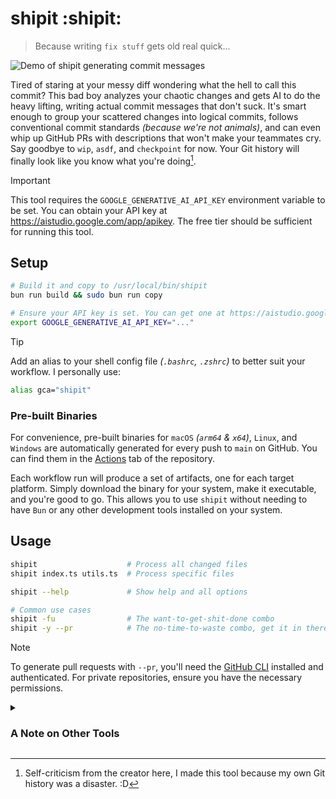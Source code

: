 # shipit :shipit:

> Because writing `fix stuff` gets old real quick...

![Demo of shipit generating commit messages](shipit.gif)

Tired of staring at your messy diff wondering what the hell to call this commit? This bad boy analyzes your chaotic changes and gets AI to do the heavy lifting, writing actual commit messages that don't suck. It's smart enough to group your scattered changes into logical commits, follows conventional commit standards _(because we're not animals)_, and can even whip up GitHub PRs with descriptions that won't make your teammates cry. Say goodbye to `wip`, `asdf`, and `checkpoint` for now. Your Git history will finally look like you know what you're doing[^1].

[^1]: Self-criticism from the creator here, I made this tool because my own Git history was a disaster. :D

> [!IMPORTANT]
> This tool requires the `GOOGLE_GENERATIVE_AI_API_KEY` environment variable to be set. You can obtain your API key at <https://aistudio.google.com/app/apikey>. The free tier should be sufficient for running this tool.

## Setup

```bash
# Build it and copy to /usr/local/bin/shipit
bun run build && sudo bun run copy

# Ensure your API key is set. You can get one at https://aistudio.google.com/app/apikey.
export GOOGLE_GENERATIVE_AI_API_KEY="..."
```

> [!TIP]
> Add an alias to your shell config file _(`.bashrc`, `.zshrc`)_ to better suit your workflow. I personally use:
>
> ```bash
> alias gca="shipit"
> ```

### Pre-built Binaries

For convenience, pre-built binaries for `macOS` _(`arm64` & `x64`)_, `Linux`, and `Windows` are automatically generated for every push to `main` on GitHub. You can find them in the [Actions](https://github.com/rafaelrcamargo/shipit/actions) tab of the repository.

Each workflow run will produce a set of artifacts, one for each target platform. Simply download the binary for your system, make it executable, and you're good to go. This allows you to use `shipit` without needing to have `Bun` or any other development tools installed on your system.

## Usage

```bash
shipit                    # Process all changed files
shipit index.ts utils.ts  # Process specific files

shipit --help             # Show help and all options

# Common use cases
shipit -fu                # The want-to-get-shit-done combo
shipit -y --pr            # The no-time-to-waste combo, get it in there
```

> [!NOTE]
> To generate pull requests with `--pr`, you'll need the [GitHub CLI](https://cli.github.com/) installed and authenticated. For private repositories, ensure you have the necessary permissions.

<details>
<summary>

### A Note on Other Tools

</summary>

`shipit` was built after months of using other AI-powered commit tools and finding they fell just short of the ideal workflow; so close, yet so far. While fantastic tools like `cz-git` and Cursor exist, `shipit` takes a different path to solve a few key annoyances.

- **[`cz-git`](https://github.com/Zhengqbbb/cz-git):** A fantastic, highly customizable tool for the entire git workflow. However, the AI integration feels more like an addon. Because the prompts are simple and lack the full context of your changes, you can end up with generic, high-level commit messages like `refactor: rewrote the whole thing` or `feat: introducing D the genius language succeeding C`. While technically correct, these messages can be more alarming than informative, creating noise in the git history. (All that said, it's pretty fast :))

- **Cursor (and other AI Editors):** In-editor AI commit tools are powerful, but they come with their own friction. You often need to craft your own prompts or guidelines on the fly, and it pulls you out of a terminal-centric workflow. Sometimes, you just want to fire off a commit from the command line without switching contexts.

The idea behind `shipit` is that with modern, large-context models, the AI is already smart enough to understand the "why" behind your changes just by reading the `diff`. It lets the model do the heavy lifting, saving you from playing prompt engineer and giving you back precise, context-aware commit messages.

</details>
